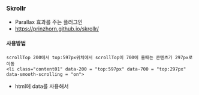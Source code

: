 ### Skrollr
* Parallax 효과를 주는 플러그인
* https://prinzhorn.github.io/skrollr/

#### 사용방법
```
scrollTop 200에서 top:597px위치에서 scrollTop이 700에 올때는 콘텐츠가 297px로 이동
<li class="content01" data-200 = "top:597px" data-700 = "top:297px" data-smooth-scrolling = "on">
```
* html에 data를 사용해서 
